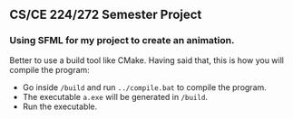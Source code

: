 ## CS/CE 224/272 Semester Project

### Using SFML for my project to create an animation.

Better to use a build tool like CMake. Having said that, this is how you will compile the program:
- Go inside `/build` and run `../compile.bat` to compile the program.
- The executable `a.exe` will be generated in `/build`. 
- Run the executable.

